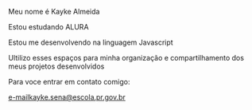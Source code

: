 

Meu nome é Kayke Almeida


Estou estudando ALURA


Estou me desenvolvendo na linguagem Javascript


Ultilizo esses espaços para minha organização e compartilhamento dos meus projetos desenvolvidos



Para voce entrar em contato comigo:

e-mailkayke.sena@escola.pr.gov.br
